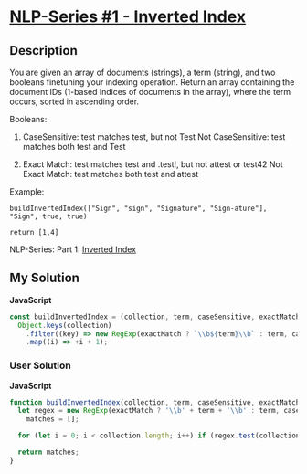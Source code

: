 # [NLP-Series #1 - Inverted Index](https://www.codewars.com/kata/5af823451839f1768f00009d)

## Description

You are given an array of documents (strings), a term (string), and two booleans finetuning your indexing operation. Return an array containing the document IDs (1-based indices of documents in the array), where the term occurs, sorted in ascending order.

Booleans:

1. CaseSensitive: test matches test, but not Test
   Not CaseSensitive: test matches both test and Test

2. Exact Match: test matches test and .test!, but not attest or test42
   Not Exact Match: test matches both test and attest

Example:

```
buildInvertedIndex(["Sign", "sign", "Signature", "Sign-ature"], "Sign", true, true)

return [1,4]
```

NLP-Series:
Part 1: [Inverted Index](https://www.codewars.com/kata/5af823451839f1768f00009d/train/javascript)

## My Solution

**JavaScript**

```js
const buildInvertedIndex = (collection, term, caseSensitive, exactMatch) =>
  Object.keys(collection)
    .filter((key) => new RegExp(exactMatch ? `\\b${term}\\b` : term, caseSensitive ? '' : 'i').test(collection[key]))
    .map((i) => +i + 1);
```

### User Solution

**JavaScript**

```js
function buildInvertedIndex(collection, term, caseSensitive, exactMatch) {
  let regex = new RegExp(exactMatch ? '\\b' + term + '\\b' : term, caseSensitive ? '' : 'i'),
    matches = [];

  for (let i = 0; i < collection.length; i++) if (regex.test(collection[i])) matches.push(i + 1);

  return matches;
}
```
